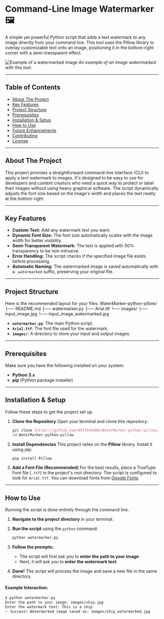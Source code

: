 # Command-Line Image Watermarker 🖼️

A simple yet powerful Python script that adds a text watermark to any image directly from your command line. This tool uses the Pillow library to overlay customizable text onto an image, positioning it in the bottom-right corner with a semi-transparent effect.

![Example of a watermarked image](https://i.imgur.com/your-image-link.png) 
*An example of an image watermarked with this tool.*

***

## Table of Contents
- [About The Project](#about-the-project)
- [Key Features](#key-features)
- [Project Structure](#project-structure)
- [Prerequisites](#prerequisites)
- [Installation & Setup](#installation--setup)
- [How to Use](#how-to-use)
- [Future Enhancements](#future-enhancements)
- [Contributing](#contributing)
- [License](#license)

***

## About The Project
This project provides a straightforward command-line interface (CLI) to apply a text watermark to images. It's designed to be easy to use for developers and content creators who need a quick way to protect or label their images without using heavy graphical software. The script dynamically adjusts the font size based on the image's width and places the text neatly at the bottom-right.

***

## Key Features
- **Custom Text:** Add any watermark text you want.
- **Dynamic Font Size:** The font size automatically scales with the image width for better visibility.
- **Semi-Transparent Watermark:** The text is applied with 50% transparency to be non-intrusive.
- **Error Handling:** The script checks if the specified image file exists before processing.
- **Automatic Naming:** The watermarked image is saved automatically with a `_watermarked` suffix, preserving your original file.

***

## Project Structure
Here is the recommended layout for your files:
WaterMarker-python-pillow/
├── README.md
├── watermarker.py
├── Arial.ttf
└── images/
├── input_image.jpg
└── input_image_watermarked.jpg
- **`watermarker.py`**: The main Python script.
- **`Arial.ttf`**: The font file used for the watermark.
- **`images/`**: A directory to store your input and output images.

***

## Prerequisites
Make sure you have the following installed on your system:
- **Python 3.x**
- **pip** (Python package installer)

***

## Installation & Setup
Follow these steps to get the project set up.

1.  **Clone the Repository**
    Open your terminal and clone this repository:
    ```bash
    git clone [https://github.com/8977643466/WaterMarker-python-pillow.git](https://github.com/8977643466/WaterMarker-python-pillow.git)
    cd WaterMarker-python-pillow
    ```

2.  **Install Dependencies**
    This project relies on the **Pillow** library. Install it using pip:
    ```bash
    pip install Pillow
    ```

3.  **Add a Font File (Recommended)**
    For the best results, place a TrueType Font file (`.ttf`) in the project's root directory. The script is configured to look for `Arial.ttf`. You can download fonts from [Google Fonts](https://fonts.google.com/).

***

## How to Use
Running the script is done entirely through the command line.

1.  **Navigate to the project directory** in your terminal.

2.  **Run the script** using the `python` command:
    ```bash
    python watermarker.py
    ```

3.  **Follow the prompts:**
    - The script will first ask you to **enter the path to your image**.
    - Next, it will ask you to **enter the watermark text**.

4.  **Done!** The script will process the image and save a new file in the same directory.

#### **Example Interaction:**
```bash
$ python watermarker.py
Enter the path to your image: images/ship.jpg
Enter the watermark text: This is a ship
✅ Success! Watermarked image saved as: images/ship_watermarked.jpg
